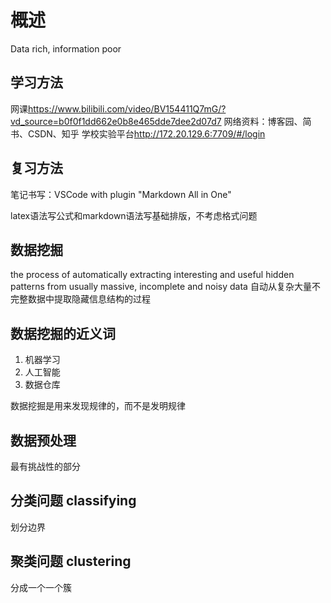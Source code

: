 # 概述
Data rich, information poor
## 学习方法
网课<https://www.bilibili.com/video/BV154411Q7mG/?vd_source=b0f0f1dd662e0b8e465dde7dee2d07d7>
网络资料：博客园、简书、CSDN、知乎
学校实验平台<http://172.20.129.6:7709/#/login>
## 复习方法
笔记书写：VSCode with plugin "Markdown All in One"

latex语法写公式和markdown语法写基础排版，不考虑格式问题
## 数据挖掘
the process of automatically extracting interesting and useful hidden patterns from usually massive, incomplete and noisy data
自动从复杂大量不完整数据中提取隐藏信息结构的过程
## 数据挖掘的近义词
1. 机器学习
2. 人工智能
3. 数据仓库

数据挖掘是用来发现规律的，而不是发明规律
## 数据预处理
最有挑战性的部分
## 分类问题 classifying
划分边界
## 聚类问题 clustering
分成一个一个簇


